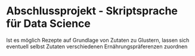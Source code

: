 # Abschlussprojekt - Skriptsprache für Data Science

Ist es möglich Rezepte auf Grundlage von Zutaten zu Glustern, lassen sich eventuell selbst Zutaten 
verschiedenen Ernährungspräferenzen zuordnen 
